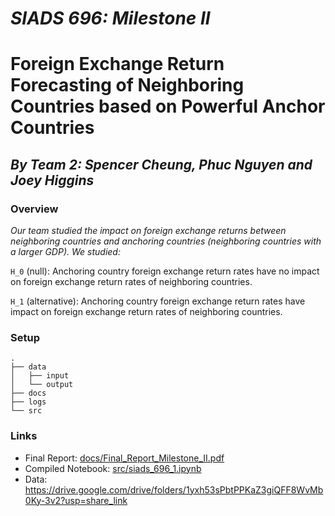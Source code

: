 # *SIADS 696: Milestone II*
# Foreign Exchange Return Forecasting of Neighboring Countries based on Powerful Anchor Countries

## *By Team 2: Spencer Cheung, Phuc Nguyen and Joey Higgins*

### Overview

*Our team studied the impact on foreign exchange returns between neighboring countries and anchoring countries (neighboring countries with a larger GDP). We studied:*

`H_0` (null): Anchoring country foreign exchange return rates have no impact on foreign exchange return rates of neighboring countries.

`H_1` (alternative): Anchoring country foreign exchange return rates have impact on foreign exchange return rates of neighboring countries.

### Setup

```
.
├── data
│   ├── input
│   └── output
├── docs
├── logs
└── src
```

### Links
- Final Report: [docs/Final_Report_Milestone_II.pdf](https://github.com/joehiggi/siads-696/blob/main/docs/Final_Report_Milestone_II.pdf)
- Compiled Notebook: [src/siads_696_1.ipynb](https://github.com/joehiggi/siads-696/blob/main/src/siads_696_1.ipynb)
- Data: https://drive.google.com/drive/folders/1yxh53sPbtPPKaZ3giQFF8WvMb0Ky-3v2?usp=share_link

